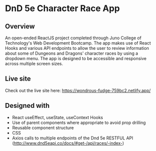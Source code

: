 # DnD 5e Character Race App

## Overview

An open-ended ReactJS project completed through Juno College of Technology's Web Development Bootcamp. The app makes use of React Hooks and various API endpoints to allow the user to review information about some of Dungeons and Dragons' character races by using a dropdown menu. The app is designed to be accessible and responsive across multiple screen sizes. 

## Live site

Check out the live site here: https://wondrous-fudge-759bc2.netlify.app/

## Designed with 

- React useEffect, useState, useContext Hooks 
- Use of parent components where appropriate to avoid prop drilling
- Reusable component structure
- CSS 
- Axios calls to multiple endpoints of the Dnd 5e RESTFUL API (http://www.dnd5eapi.co/docs/#get-/api/races/-index-)
